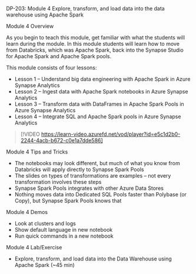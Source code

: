 

DP-203: Module 4 Explore, transform, and load data into the data warehouse using Apache Spark 

Module 4 Overview 

As you begin to teach this module, get familiar with what the students will learn during the module. In this module students will learn how to move from Databricks, which was Apache Spark, back into the Synapse Studio for Apache Spark and Apache Spark pools. 

This module consists of four lessons: 

- Lesson 1 – Understand big data engineering with Apache Spark in Azure Synapse Analytics 
- Lesson 2 – Ingest data with Apache Spark notebooks in Azure Synapse Analytics 
- Lesson 3 – Transform data with DataFrames in Apache Spark Pools in Azure Synapse Analytics 
- Lesson 4 – Integrate SQL and Apache Spark pools in Azure Synapse Analytics 

> [!VIDEO https://learn-video.azurefd.net/vod/player?id=e5c1d2b0-2244-4acb-b672-c0e1a7dde586] 

Module 4 Tips and Tricks 

- The notebooks may look different, but much of what you know from Databricks will apply directly to Synapse Spark Pools 
- The slides on types of transformations are examples – not every transformation involves these steps 
- Synapse Spark Pools integrates with other Azure Data Stores 
- Nothing moves data into Dedicated SQL Pools faster than Polybase (or Copy), but Synapse Spark Pools knows that 

Module 4 Demos 

- Look at clusters and logs 
- Show default language in new notebook 
- Run quick commands in a new notebook 

Module 4 Lab/Exercise 

- Explore, transform, and load data into the Data Warehouse using Apache Spark (~45 min)
